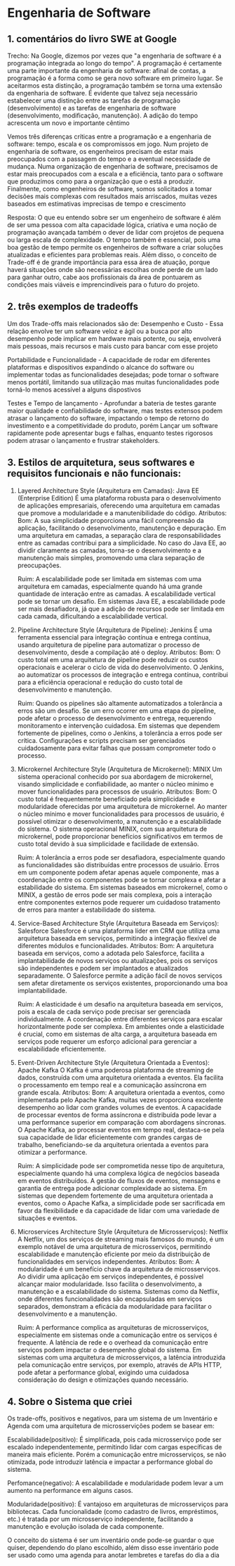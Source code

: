 # Engenharia de Software
## 1. comentários do livro SWE at Google
Trecho:
  Na Google, dizemos por vezes que "a engenharia de software é a programação integrada ao longo do tempo". A programação é certamente uma parte importante da engenharia de software: afinal de contas, a programação é a forma como se gera novo software em primeiro lugar. Se aceitarmos esta distinção, a programação também se torna uma extensão da engenharia de software. É evidente que talvez seja necessário estabelecer uma distinção entre as tarefas de programação (desenvolvimento) e as tarefas de engenharia de software (desenvolvimento, modificação, manutenção). A adição do tempo acrescenta um novo e importante cêntimo
  
  Vemos três diferenças críticas entre a programação e a engenharia de software: tempo, escala e os compromissos em jogo. Num projeto de engenharia de software, os engenheiros precisam de estar mais preocupados com a passagem do tempo e a eventual necessidade de mudança. Numa organização de engenharia de software, precisamos de estar mais preocupados com a escala e a eficiência, tanto para o software que produzimos como para a organização que o está a produzir. Finalmente, como engenheiros de software, somos solicitados a tomar decisões mais complexas com resultados mais arriscados, muitas vezes baseados em estimativas imprecisas de tempo e crescimento
  
  Resposta:
  O que eu entendo sobre ser um engenheiro de software é além de ser uma pessoa com alta capacidade lógica, criativa e uma noção de programação avançada também o dever de lidar com projetos de pequena ou larga escala de complexidade. O tempo também é essencial, pois uma boa gestão de tempo permite os engenheiros de software a criar soluções atualizadas e eficientes para problemas reais. Além disso, o conceito de Trade-off é de grande importância para essa área de atuação, porque haverá situações onde são necessárias escolhas onde perde de um lado para ganhar outro, cabe aos profissionais da área de pontuarem as condições mais viáveis e imprencindíveis para o futuro do projeto. 

## 2. três exemplos de tradeoffs
  Um dos Trade-offs mais relacionados são de: 
Desempenho e Custo - Essa relação envolve ter um software veloz e ágil ou a busca por alto desempenho pode implicar em hardware mais potente, ou seja, envolverá mais pessoas, mais recursos e mais custo para bancar com esse projeto
  
  Portabilidade e Funcionalidade - A capacidade de rodar em diferentes plataformas e dispositivos expandindo o alcance do software ou implementar todas as funcionalidades desejadas; pode tornar o software menos portátil, limitando sua utilização mas muitas funcionalidades pode torná-lo menos acessível a alguns dispostivos
  
  Testes e Tempo de lançamento -  Aprofundar a bateria de testes garante maior qualidade e confiabilidade do software, mas testes extensos podem atrasar o lançamento do software, impactando o tempo de retorno do investimento e a competitividade do produto, porém Lançar um software rapidamente pode apresentar bugs e falhas, enquanto testes rigorosos podem atrasar o lançamento e frustrar stakeholders.

## 3. Estilos de arquitetura, seus softwares e requisitos funcionais e não funcionais:

  1) Layered Architecture Style (Arquitetura em Camadas): Java EE (Enterprise Edition)
    É uma plataforma robusta para o desenvolvimento de aplicações empresariais, oferecendo uma arquitetura em camadas que promove a modularidade e a manutenibilidade do código.
        Atributos:
         Bom: A sua simplicidade proporciona uma fácil compreensão da aplicação, facilitando o desenvolvimento, manutenção e depuração. Em uma arquitetura em camadas, a separação clara de responsabilidades entre as camadas contribui para a simplicidade. No caso do Java EE, ao dividir claramente as camadas, torna-se o desenvolvimento e a manutenção mais simples, promovendo uma clara separação de preocupações.
  
        Ruim: A escalabilidade pode ser limitada em sistemas com uma arquitetura em camadas, especialmente quando há uma grande quantidade de interação entre as camadas. A escalabilidade vertical pode se tornar um desafio. Em sistemas Java EE, a escalabilidade pode ser mais desafiadora, já que a adição de recursos pode ser limitada em cada camada, dificultando a escalabilidade vertical.
  
  2) Pipeline Architecture Style (Arquitetura de Pipeline): Jenkins
     É uma ferramenta essencial para integração contínua e entrega contínua, usando arquitetura de pipeline para automatizar o processo de desenvolvimento, desde a compilação até o deploy.
       Atributos:
         Bom: O custo total em uma arquitetura de pipeline pode reduzir os custos operacionais e acelerar o ciclo de vida do desenvolvimento. O Jenkins, ao automatizar os processos de integração e entrega contínua, contribui para a eficiência operacional e redução do custo total de desenvolvimento e manutenção.
  
        Ruim: Quando os pipelines são altamente automatizados a tolerância a erros são um desafio. Se um erro ocorrer em uma etapa do pipeline, pode afetar o processo de desenvolvimento e entrega, requerendo monitoramento e intervenção cuidadosa. Em sistemas que dependem fortemente de pipelines, como o Jenkins, a tolerância a erros pode ser crítica. Configurações e scripts precisam ser gerenciados cuidadosamente para evitar falhas que possam comprometer todo o processo.
  
  3) Microkernel Architecture Style (Arquitetura de Microkernel): MINIX
   Um sistema operacional conhecido por sua abordagem de microkernel, visando simplicidade e confiabilidade, ao manter o núcleo mínimo e mover funcionalidades para processos de usuário.
      Atributos:
        Bom: O custo total é frequentemente beneficiado pela simplicidade e modularidade oferecidas por uma arquitetura de microkernel. Ao manter o núcleo mínimo e mover funcionalidades para processos de usuário, é possível otimizar o desenvolvimento, a manutenção e a escalabilidade do sistema. O sistema operacional MINIX, com sua arquitetura de microkernel, pode proporcionar benefícios significativos em termos de custo total devido à sua simplicidade e facilidade de extensão.
  
        Ruim: A tolerância a erros pode ser desafiadora, especialmente quando as funcionalidades são distribuídas entre processos de usuário. Erros em um componente podem afetar apenas aquele componente, mas a coordenação entre os componentes pode se tornar complexa e afetar a estabilidade do sistema. Em sistemas baseados em microkernel, como o MINIX, a gestão de erros pode ser mais complexa, pois a interação entre componentes externos pode requerer um cuidadoso tratamento de erros para manter a estabilidade do sistema.
  
  4) Service-Based Architecture Style (Arquitetura Baseada em Serviços): Salesforce
     Salesforce é uma plataforma líder em CRM que utiliza uma arquitetura baseada em serviços, permitindo a integração flexível de diferentes módulos e funcionalidades.
       Atributos:
         Bom: A arquitetura baseada em serviços, como a adotada pelo Salesforce, facilita a implantabilidade de novos serviços ou atualizações, pois os serviços são independentes e podem ser implantados e atualizados separadamente. O Salesforce permite a adição fácil de novos serviços sem afetar diretamente os serviços existentes, proporcionando uma boa implantabilidade.
  
       Ruim: A elasticidade é um desafio na arquitetura baseada em serviços, pois a escala de cada serviço pode precisar ser gerenciada individualmente. A coordenação entre diferentes serviços para escalar horizontalmente pode ser complexa. Em ambientes onde a elasticidade é crucial, como em sistemas de alta carga, a arquitetura baseada em serviços pode requerer um esforço adicional para gerenciar a escalabilidade eficientemente.
     
  5) Event-Driven Architecture Style (Arquitetura Orientada a Eventos): Apache Kafka
   O Kafka é uma poderosa plataforma de streaming de dados, construída com uma arquitetura orientada a eventos. Ela facilita o processamento em tempo real e a comunicação assíncrona em grande escala.
      Atributos:
       Bom: A arquitetura orientada a eventos, como implementada pelo Apache Kafka, muitas vezes proporciona excelente desempenho ao lidar com grandes volumes de eventos. A capacidade de processar eventos de forma assíncrona e distribuída pode levar a uma performance superior em comparação com abordagens síncronas. O Apache Kafka, ao processar eventos em tempo real, destaca-se pela sua capacidade de lidar eficientemente com grandes cargas de trabalho, beneficiando-se da arquitetura orientada a eventos para otimizar a performance.
  
       Ruim: A simplicidade pode ser comprometida nesse tipo de arquitetura, especialmente quando há uma complexa lógica de negócios baseada em eventos distribuídos. A gestão de fluxos de eventos, mensagens e garantia de entrega pode adicionar complexidade ao sistema. Em sistemas que dependem fortemente de uma arquitetura orientada a eventos, como o Apache Kafka, a simplicidade pode ser sacrificada em favor da flexibilidade e da capacidade de lidar com uma variedade de situações e eventos.
  
  6) Microservices Architecture Style (Arquitetura de Microsserviços): Netflix
    A Netflix, um dos serviços de streaming mais famosos do mundo,  é um exemplo notável de uma arquitetura de microsserviços, permitindo escalabilidade e manutenção eficiente por meio da distribuição de funcionalidades em serviços independentes.
      Atributos:
        Bom: A modularidade é um benefício chave da arquitetura de microsserviços. Ao dividir uma aplicação em serviços independentes, é possível alcançar maior modularidade. Isso facilita o desenvolvimento, a manutenção e a escalabilidade do sistema. Sistemas como da Netflix, onde diferentes funcionalidades são encapsuladas em serviços separados, demonstram a eficácia da modularidade para facilitar o desenvolvimento e a manutenção.
  
        Ruim: A performance complica as arquiteturas de microsserviços, especialmente em sistemas onde a comunicação entre os serviços é frequente. A latência de rede e o overhead da comunicação entre serviços podem impactar o desempenho global do sistema. Em sistemas com uma arquitetura de microsserviços, a latência introduzida pela comunicação entre serviços, por exemplo, através de APIs HTTP, pode afetar a performance global, exigindo uma cuidadosa consideração do design e otimizações quando necessário.
  
## 4. Sobre o Sistema que criei
  Os trade-offs, positivos e negativos, para um sistema de um Inventário e Agenda com uma arquitetura de microsservições podem se basear em:
  
   Escalabilidade(positivo): É simplificada, pois cada microsserviço pode ser escalado independentemente, permitindo lidar com cargas específicas de maneira mais eficiente. Porém a comunicação entre microsserviços, se não otimizada, pode introduzir latência e impactar a performance global do sistema.
  
   Perfomance(negativo): A escalabilidade e modularidade podem levar a um aumento na performance em alguns casos. 
  
   Modularidade(positivo): É vantajoso em arquiteturas de microsserviços para bibliotecas. Cada funcionalidade (como cadastro de livros, empréstimos, etc.) é tratada por um microsserviço independente, facilitando a manutenção e evolução isolada de cada componente. 

O conceito do sistema é ser um inventário onde pode-se guardar o que quiser, dependendo do plano escolhido, além disso esse inventário pode ser usado como uma agenda para anotar lembretes e tarefas do dia a dia
